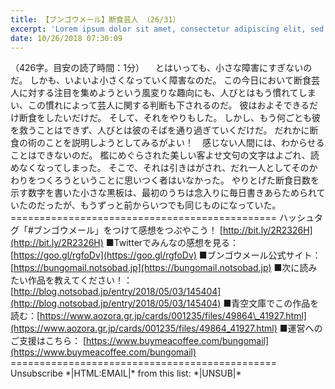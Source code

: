 ```yaml
---
title: 【ブンゴウメール】断食芸人 （26/31）
excerpt: 'Lorem ipsum dolor sit amet, consectetur adipiscing elit, sed do eiusmod tempor incididunt ut labore et dolore magna aliqua. Praesent elementum facilisis leo vel fringilla est ullamcorper eget. At imperdiet dui accumsan sit amet nulla facilisi morbi tempus.'
date: 10/26/2018 07:30:09
---
```


（426字。目安の読了時間：1分） 　とはいっても、小さな障害にすぎないのだ。 しかも、いよいよ小さくなっていく障害なのだ。 この今日において断食芸人に対する注目を集めようという風変りな趣向にも、人びとはもう慣れてしまい、この慣れによって芸人に関する判断も下されるのだ。 彼はおよそできるだけ断食をしたいだけだ。 そして、それをやりもした。 しかし、もう何ごとも彼を救うことはできず、人びとは彼のそばを通り過ぎていくだけだ。 だれかに断食の術のことを説明しようとしてみるがよい！　感じない人間には、わからせることはできないのだ。 檻にめぐらされた美しい客よせ文句の文字はよごれ、読めなくなってしまった。 そこで、それは引きはがされ、だれ一人としてそのかわりをつくろうということに思いつく者はいなかった。 やりとげた断食日数を示す数字を書いた小さな黒板は、最初のうちは念入りに毎日書きあらためられていたのだったが、もうずっと前からいつでも同じものになっていた。 ============================================== ハッシュタグ「#ブンゴウメール」をつけて感想をつぶやこう！ [http://bit.ly/2R2326H](http://bit.ly/2R2326H) ■Twitterでみんなの感想を見る：[https://goo.gl/rgfoDv](https://goo.gl/rgfoDv) ■ブンゴウメール公式サイト：[https://bungomail.notsobad.jp](https://bungomail.notsobad.jp) ■次に読みたい作品を教えてください！：[http://blog.notsobad.jp/entry/2018/05/03/145404](http://blog.notsobad.jp/entry/2018/05/03/145404) ■青空文庫でこの作品を読む：[https://www.aozora.gr.jp/cards/001235/files/49864\_41927.html](https://www.aozora.gr.jp/cards/001235/files/49864_41927.html) ■運営へのご支援はこちら： [https://www.buymeacoffee.com/bungomail](https://www.buymeacoffee.com/bungomail) ============================================== Unsubscribe \*|HTML:EMAIL|\* from this list: \*|UNSUB|\*
